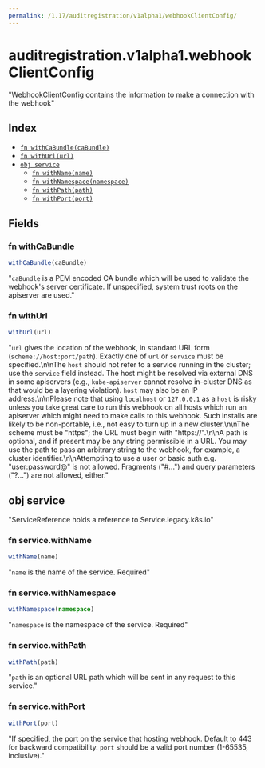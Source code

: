 ```yaml
---
permalink: /1.17/auditregistration/v1alpha1/webhookClientConfig/
---
```


# auditregistration.v1alpha1.webhookClientConfig

"WebhookClientConfig contains the information to make a connection with the webhook"

## Index

* [`fn withCaBundle(caBundle)`](#fn-withcabundle)
* [`fn withUrl(url)`](#fn-withurl)
* [`obj service`](#obj-service)
  * [`fn withName(name)`](#fn-servicewithname)
  * [`fn withNamespace(namespace)`](#fn-servicewithnamespace)
  * [`fn withPath(path)`](#fn-servicewithpath)
  * [`fn withPort(port)`](#fn-servicewithport)

## Fields

### fn withCaBundle

```ts
withCaBundle(caBundle)
```

"`caBundle` is a PEM encoded CA bundle which will be used to validate the webhook's server certificate. If unspecified, system trust roots on the apiserver are used."

### fn withUrl

```ts
withUrl(url)
```

"`url` gives the location of the webhook, in standard URL form (`scheme://host:port/path`). Exactly one of `url` or `service` must be specified.\n\nThe `host` should not refer to a service running in the cluster; use the `service` field instead. The host might be resolved via external DNS in some apiservers (e.g., `kube-apiserver` cannot resolve in-cluster DNS as that would be a layering violation). `host` may also be an IP address.\n\nPlease note that using `localhost` or `127.0.0.1` as a `host` is risky unless you take great care to run this webhook on all hosts which run an apiserver which might need to make calls to this webhook. Such installs are likely to be non-portable, i.e., not easy to turn up in a new cluster.\n\nThe scheme must be \"https\"; the URL must begin with \"https://\".\n\nA path is optional, and if present may be any string permissible in a URL. You may use the path to pass an arbitrary string to the webhook, for example, a cluster identifier.\n\nAttempting to use a user or basic auth e.g. \"user:password@\" is not allowed. Fragments (\"#...\") and query parameters (\"?...\") are not allowed, either."

## obj service

"ServiceReference holds a reference to Service.legacy.k8s.io"

### fn service.withName

```ts
withName(name)
```

"`name` is the name of the service. Required"

### fn service.withNamespace

```ts
withNamespace(namespace)
```

"`namespace` is the namespace of the service. Required"

### fn service.withPath

```ts
withPath(path)
```

"`path` is an optional URL path which will be sent in any request to this service."

### fn service.withPort

```ts
withPort(port)
```

"If specified, the port on the service that hosting webhook. Default to 443 for backward compatibility. `port` should be a valid port number (1-65535, inclusive)."